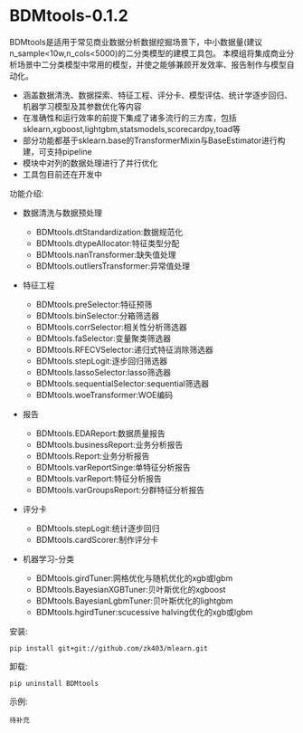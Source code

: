 # BDMtools-0.1.2

BDMtools是适用于常见商业数据分析数据挖掘场景下，中小数据量(建议n_sample<10w,n_cols<5000)的二分类模型的建模工具包。
本模组将集成商业分析场景中二分类模型中常用的模型，并使之能够兼顾开发效率、报告制作与模型自动化。

+ 涵盖数据清洗、数据探索、特征工程、评分卡、模型评估、统计学逐步回归、机器学习模型及其参数优化等内容
+ 在准确性和运行效率的前提下集成了诸多流行的三方库，包括sklearn,xgboost,lightgbm,statsmodels,scorecardpy,toad等
+ 部分功能都基于sklearn.base的TransformerMixin与BaseEstimator进行构建，可支持pipeline
+ 模块中对列的数据处理进行了并行优化
+ 工具包目前还在开发中

功能介绍:

+ 数据清洗与数据预处理

    - BDMtools.dtStandardization:数据规范化
    - BDMtools.dtypeAllocator:特征类型分配
    - BDMtools.nanTransformer:缺失值处理
    - BDMtools.outliersTransformer:异常值处理

+ 特征工程
    - BDMtools.preSelector:特征预筛
    - BDMtools.binSelector:分箱筛选器
    - BDMtools.corrSelector:相关性分析筛选器
    - BDMtools.faSelector:变量聚类筛选器
    - BDMtools.RFECVSelector:递归式特征消除筛选器
    - BDMtools.stepLogit:逐步回归筛选器
    - BDMtools.lassoSelector:lasso筛选器
    - BDMtools.sequentialSelector:sequential筛选器
    - BDMtools.woeTransformer:WOE编码
    
+ 报告
    - BDMtools.EDAReport:数据质量报告
    - BDMtools.businessReport:业务分析报告   
    - BDMtools.Report:业务分析报告  
    - BDMtools.varReportSinge:单特征分析报告 
    - BDMtools.varReport:特征分析报告
    - BDMtools.varGroupsReport:分群特征分析报告

+ 评分卡
    - BDMtools.stepLogit:统计逐步回归
    - BDMtools.cardScorer:制作评分卡

+ 机器学习-分类
    - BDMtools.girdTuner:网格优化与随机优化的xgb或lgbm
    - BDMtools.BayesianXGBTuner:贝叶斯优化的xgboost
    - BDMtools.BayesianLgbmTuner:贝叶斯优化的lightgbm
    - BDMtools.hgirdTuner:scucessive halving优化的xgb或lgbm
    
    
安装: 

```
pip install git+git://github.com/zk403/mlearn.git
```

卸载: 

```
pip uninstall BDMtools
```

示例:

```
待补充
```






